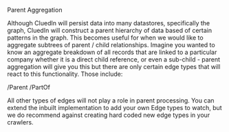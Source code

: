 Parent Aggregation

Although CluedIn will persist data into many datastores, specifically the graph, CluedIn will construct a parent hierarchy of data based of certain patterns in the graph. This becomes useful for when we would like to aggregate subtrees of parent / child relationships. Imagine you wanted to know an aggregate breakdown of all records that are linked to a particular company whether it is a direct child reference, or even a sub-child - parent aggregation will give you this but there are only certain edge types that will react to this functionality. Those include: 

/Parent
/PartOf

All other types of edges will not play a role in parent processing. You can extend the inbuilt implementation to add your own Edge types to watch, but we do recommend against creating hard coded new edge types in your crawlers. 